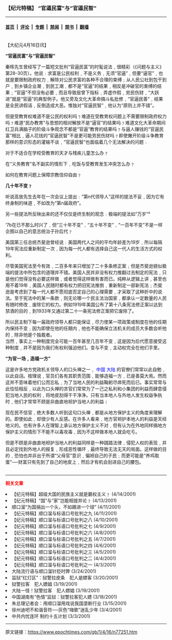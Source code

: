 ### 【纪元特稿】  “官逼民富”与“官逼民智”

---

#### [首页](../../../..?n77251) &nbsp;|&nbsp; [评论](../../../../../epoch-comment?n77251) &nbsp;|&nbsp; [专题](../../../../../epoch-special?n77251) &nbsp;|&nbsp; [禁闻](../../../../../epoch-news?n77251) &nbsp;|&nbsp; [禁书](../../../../../books?n77251) &nbsp;|&nbsp; [翻墙](https://github.com/gfw-breaker/nogfw/blob/master/README.md?n77251)


<div class="post_content" id="artbody" itemprop="articleBody">
 <!-- article content begin -->
 <p>
  <font color="#ffffff">
   (http://www.epochtimes.com)
  </font>
  <br/>
  【大纪元4月16日讯】
 </p>
 <p>
  <b>
   “官逼民富”与“官逼民智”
  </b>
 </p>
 <p>
  秦晖先生曾经写了一篇短文批判“官逼民富”的时髦说法﹐很精彩（《问题与主义》第28-30页）。他说﹕求富是公民权利﹐不是义务﹐无须“官逼”﹐但要“逼官”﹐也就是要限制政府权力﹐解除对公民求富的各种不合理的束缚﹔从人民公社到包干到户﹐到乡镇企业潮﹐到民工潮﹐都不是“官逼”的结果﹐相反是冲破官的束缚的结果﹔“官逼”不但没有必要﹐而且导致层曾下指标﹐弄虚作假﹐劳民伤财﹐“大跃进”就是“官逼”的典型例子。他又旁及文化大革命搞斗私批修﹐“官逼民善”﹐结果是全民讲假话﹐反倒造成大恶。惟独对“官逼民智”﹐他认为“原则上并不错”。
 </p>
 <p>
  但是受教育权难道不是公民的权利吗﹖难道在受教育权问题上不需要限制政府权力吗﹖难道“民办教育”与思想的相对解放不是“逼官”的结果吗﹖难道文化大革命期间红卫兵满脑子的阶级斗争观念不都是“官逼”教育的结果吗﹖与逼人赚钱的“官逼民富”相比﹐逼人花钱的“官逼民智”不是更可能劳民伤财吗﹖即使撇开阶级斗争教育那样的意识形态的灌输不谈﹐“官逼民智”也面临着几个无法解决的问题﹕
 </p>
 <p>
  对于不适合在学校受教育的天才与残疾儿童怎么办﹖
 </p>
 <p>
  在“义务教育”名不副实的情形下﹐吃饭与受教育发生冲突怎么办﹖
 </p>
 <p>
  如何在教育问题上保障宗教信仰自由﹖
 </p>
 <p>
  <b>
   几十年不变﹖
  </b>
 </p>
 <p>
  听说高放先生去年在一次会议上提出﹕“第n代领导人”这样的提法不妥﹐因为它有终身制的味道﹐不如改为“第n届政府”。
 </p>
 <p>
  另一些提法所反映出来的还不仅仅是终生制的观念﹕极端的提法如“万岁”²
 </p>
 <p>
  ‘7b在已不那么时兴了﹐但“三十年不变”﹑“五十年不变”﹑“一百年不变”不是一样企图以自己的意志统治子孙后代﹖
 </p>
 <p>
  美国第三任总统杰斐逊曾经说﹕美国两代人之间的平均年龄差为19岁﹐所以每隔19年宪法应重新制定一次﹐因为每一代人都有选择自己这一代人的生活方式的权利。
 </p>
 <p>
  尽管美国宪法至今有效﹐二百多年来只增加了二十多条修正案﹔但是杰斐逊貌似极端的提法中所包含的道理并不错。美国人民并非没有权力推翻过去制定的宪法﹐只是他们觉得没有必要这样做﹐或者觉得这样做有害而已。纯粹从逻辑上讲﹐甚至也用不着19年﹐美国人民随时都有权力把旧宪法推倒﹐重新制定一部新宪法﹔杰斐逊是考虑到了每一代人都不愿彻底否定自己的心理需要﹐才采取了这种折中的说法。至于宪法中的某一条款﹐则无论哪一个民主法治国家﹐都承认一定数量的人民有随时修改﹑废除它的权力。例如1919年美国公布了第十八条宪法修正案以达到禁酒的目的﹐到1933年又通过第二十一条宪法修正案把它废除了。
 </p>
 <p>
  所以民主制下每一届政府领导人都只能保证﹐尽力使某一项政策或制度在他的任期内保持不变﹔因为即使在他的任期内﹐他也不能确保立法机关的成员大多数会听他的﹐除非他是个独裁者。
  <br/>
  当然﹐事实上一种制度完全可能一百年甚至几百年不变﹐这是因为后代愿意接受这种制度﹐并不是因为我们有权利强迫他们。变与不变﹐主动权完全在他们手里。
 </p>
 <p>
  <b>
   “为官一场﹐造福一方”
  </b>
 </p>
 <p>
  这是许多地方党政机关领导人的口头禅之一﹐
  <ok href="http://www3.epochtimes.com/news/epochnews/main/2.html">
   <font color="blue">
    中国
   </font>
  </ok>
  <ok href="http://www3.epochtimes.com/news/epochnews/main/2.html">
   <font color="blue">
    大陆
   </font>
  </ok>
  的官僚们常常以此自勉﹐以此自诩。按理说﹐官员们各有其职责范围﹐能够造福一方﹐已是善莫大焉。然而这并不意味着他们公而忘私﹐为了当地人民的利益鞠躬尽瘁死而后已。事实常常与此恰恰相反﹐以此为口头禅的贪官们常常为了一己之私利和小集团的利益而肆意侵犯当地人民的权利﹐将地皮刮得干干净净。只有当本地人与外地人发生权益争执时﹐他们才常常不顾是非曲直地袒护当地人的利益﹗
 </p>
 <p>
  现在民不信官﹐绝大多数人听到这句口头禅﹐都是从地方保护主义的角度来理解的。即使如此﹐却很少有人反感。在许多人看来﹐地方官袒护本地人的利益是天经地义的。也有许多人在理智上承认地方保护主义不对﹐但有认为在外地同样搞地方保护主义的情形下不能不以毒攻毒﹐因为不这样做本地人就会吃亏。
 </p>
 <p>
  但是不顾是非曲直地袒护当地人的利益同样是一种践踏法律﹑侵犯人权的表现﹐并且必定找到外地人的报复﹐形成恶性循环﹐最终导致无法无天的局面。这样做的目的﹐恐怕也并非出于所谓“父母官”意识﹐偏袒自己的子民﹔而更可能是“养鸡取蛋”──财富只有先到了自己的地皮上﹐然后才有机会刮进自己的腰包。
  <font color="#ffffff">
   (http://www.dajiyuan.com)
  </font>
 </p>
 <hr/>
 <p>
  <b>
   <font color="red">
    相关文章
   </font>
  </b>
  <br/>
 </p>
 <li>
  <ok href="newscontent.asp?ID=76605" target="_blank">
   【纪元特稿】超级大国的民族主义就是霸权主义﹖
  </ok>
  (4/14/2001)
  <li>
   <ok href="newscontent.asp?ID=76305" target="_blank">
    【纪元特稿】“国”与“家”岂能相提并论﹖
   </ok>
   (4/13/2001)
   <li>
    <ok href="newscontent.asp?ID=75539" target="_blank">
     顺口溜“为国捐出一个头，不如踢进一个球”
    </ok>
    (4/11/2001)
    <li>
     <ok href="newscontent.asp?ID=75435" target="_blank">
      【纪元特稿】顺口溜与标语口号批判之九
     </ok>
     (4/11/2001)
     <li>
      <ok href="newscontent.asp?ID=74920" target="_blank">
       【纪元特稿】顺口溜与标语口号批判之八
      </ok>
      (4/10/2001)
      <li>
       <ok href="newscontent.asp?ID=74426" target="_blank">
        【纪元特稿】顺口溜与标语口号批判之七
       </ok>
       (4/9/2001)
       <li>
        <ok href="newscontent.asp?ID=74097" target="_blank">
         【纪元特稿】顺口溜与标语口号批判之六
        </ok>
        (4/8/2001)
        <li>
         <ok href="newscontent.asp?ID=73734" target="_blank">
          【纪元特稿】顺口溜与标语口号批判之五
         </ok>
         (4/7/2001)
         <li>
          <ok href="newscontent.asp?ID=73336" target="_blank">
           【纪元特稿】顺口溜与标语口号批判之四
          </ok>
          (4/6/2001)
          <li>
           <ok href="newscontent.asp?ID=72935" target="_blank">
            【纪元特稿】顺口溜与标语口号批判之三
           </ok>
           (4/5/2001)
           <li>
            <ok href="newscontent.asp?ID=72454" target="_blank">
             【纪元特稿】顺口溜与标语口号批判之二
            </ok>
            (4/4/2001)
            <li>
             <ok href="newscontent.asp?ID=72036" target="_blank">
              【纪元特稿】顺口溜与标语口号批判之一
             </ok>
             (4/3/2001)
             <li>
              <ok href="newscontent.asp?ID=62330" target="_blank">
               大陆流行语与顺口溜针贬时弊
              </ok>
              (3/24/2001)
              <li>
               <ok href="newscontent.asp?ID=60308" target="_blank">
                监狱“红灯区”：狱警拉皮条　犯人是嫖客
               </ok>
               (3/20/2001)
               <li>
                <ok href="newscontent.asp?ID=60001" target="_blank">
                 狱警拉客　犯人嫖娼
                </ok>
                (3/19/2001)
                <li>
                 <ok href="newscontent.asp?ID=59863" target="_blank">
                  大陆一怪！狱警拉客　犯人嫖娼
                 </ok>
                 (3/19/2001)
                 <li>
                  <ok href="newscontent.asp?ID=59709" target="_blank">
                   中国湖南有“色情”监狱：狱警拉客犯人嫖
                  </ok>
                  (3/18/2001)
                  <li>
                   <ok href="newscontent.asp?ID=58256" target="_blank">
                    朱总理记者会：用顺口溜用戏说我国垄断行业
                   </ok>
                   (3/15/2001)
                   <li>
                    <ok href="newscontent.asp?ID=54143" target="_blank">
                     徐州迪吧不和谐音符──灰色“嗨歌”迷乱少年
                    </ok>
                    (3/4/2001)
                    <li>
                     <ok href="newscontent.asp?ID=53724" target="_blank">
                      中共内忧连环 制约十五计划
                     </ok>
                     (3/3/2001)
                     <br/>
                     <!-- article content end -->
                     <div id="below_article_ad">
                     </div>
                    </li>
                   </li>
                  </li>
                 </li>
                </li>
               </li>
              </li>
             </li>
            </li>
           </li>
          </li>
         </li>
        </li>
       </li>
      </li>
     </li>
    </li>
   </li>
  </li>
 </li>
</div>


---

原文链接：https://www.epochtimes.com/gb/1/4/16/n77251.htm